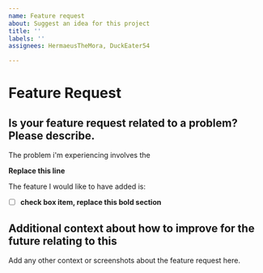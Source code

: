 ```yaml
---
name: Feature request
about: Suggest an idea for this project
title: ''
labels: ''
assignees: HermaeusTheMora, DuckEater54

---
```


# Feature Request

## **Is your feature request related to a problem? Please describe.**

The problem i'm experiencing involves the 

**Replace this line**

The feature I would like to have added is:
- [ ] **check box item, replace this bold section**

## **Additional context about how to improve for the future relating to this**
Add any other context or screenshots about the feature request here.
